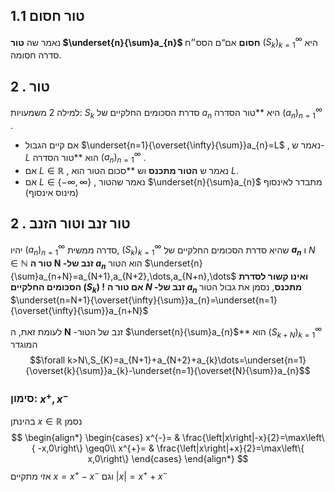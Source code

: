 ## 1.1 טור חסום 
 נאמר שה **טור $\underset{n}{\sum}a_{n}$ חסום** אם“ם הסס״ח $\left(S_{k}\right)_{k=1}^{\infty}$ היא סדרה חסומה. 
 
## 2 . טור 
 למילה 2 משמעויות: 
 $S_{k}$ סדרת הסכומים החלקיים של $a_{n}$ היא **טור הסדרה $\left(a_{n}\right)_{n=1}^{\infty}$ . 
* אם קיים הגבול $\underset{n=1}{\overset{\infty}{\sum}}a_{n}=L$ , נאמר ש- $L$ הוא **טור הסדרה $\left(a_{n}\right)_{n=1}^{\infty}$ . 
* אם $L\in\mathbb{R}$ , נאמר ש **הטור מתכנס** וש **סכום הטור הוא $L$. 
* אם $L\in\left\{ -\infty,\infty\right\}$ , נאמר שהטור $\underset{n}{\sum}a_{n}$ מתבדר לאינסוף (מינוס אינסוף) 
 
## 2 . טור זנב וטור הזנב 
 יהיו $\left(a_{n}\right)_{n=1}^{\infty}$ סדרה ממשית, $\left(S_{k}\right)_{k=1}^{\infty}$ שהיא סדרת הסכומים החלקיים של **$a_{n}$** ו $N\in\mathbb{N}$ 
 **טור ה $\mathbf{N}$ -זנב של $a_{n}$** הוא הטור $\underset{n}{\sum}a_{n+N}=a_{N+1},a_{N+2},\dots,a_{N+n},\dots$ **ואינו קשור לסדרת הסכומים החלקיים $\left(S_{k}\right)$ !**
 **אם טור ה $N$ -זנב של $a_{n}$ מתכנס**, נסמן את גבול הטור $\underset{n=N+1}{\overset{\infty}{\sum}}a_{n}=\underset{n=1}{\overset{\infty}{\sum}}a_{n+N}$ 

 לעומת זאת, ה $\mathbf{N}$ -זנב של הטור $\underset{n}{\sum}a_{n}$** הוא $\left(S_{k+N}\right)_{k=1}^{\infty}$ המוגדר $$\forall k>N\,S_{K}=a_{N+1}+a_{N+2}+a_{k}\dots=\underset{n=1}{\overset{k}{\sum}}a_{k}-\underset{n=1}{\overset{N}{\sum}}a_{n}$$ 
 
### סימון: $x^{+},x^{-}$ 
 בהינתן $x\in\mathbb{R}$ נסמן $$
 \begin{align*} \begin{cases} x^{-}= & \frac{\left|x\right|-x}{2}=\max\left\{ -x,0\right\} \geq0\\ x^{+}= & \frac{\left|x\right|+x}{2}=\max\left\{ x,0\right\} \end{cases} \end{align*} $$
 אזי מתקיים $x=x^{+}-x^{-}$ וגם $\left|x\right|=x^{+}+x^{-}$ 